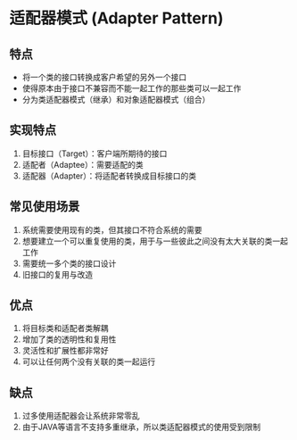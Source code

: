 # 适配器模式 (Adapter Pattern)

## 特点
- 将一个类的接口转换成客户希望的另外一个接口
- 使得原本由于接口不兼容而不能一起工作的那些类可以一起工作
- 分为类适配器模式（继承）和对象适配器模式（组合）

## 实现特点
1. 目标接口（Target）：客户端所期待的接口
2. 适配者（Adaptee）：需要适配的类
3. 适配器（Adapter）：将适配者转换成目标接口的类

## 常见使用场景
1. 系统需要使用现有的类，但其接口不符合系统的需要
2. 想要建立一个可以重复使用的类，用于与一些彼此之间没有太大关联的类一起工作
3. 需要统一多个类的接口设计
4. 旧接口的复用与改造

## 优点
1. 将目标类和适配者类解耦
2. 增加了类的透明性和复用性
3. 灵活性和扩展性都非常好
4. 可以让任何两个没有关联的类一起运行

## 缺点
1. 过多使用适配器会让系统非常零乱
2. 由于JAVA等语言不支持多重继承，所以类适配器模式的使用受到限制 